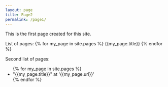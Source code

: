 ```yaml
---
layout: page
title: Page2
permalink: /page1/
---
```


This is the first page created for this site.

List of pages:
{% for my_page in site.pages %}
{{my_page.title}}
{% endfor %}

Second list of pages:
<ul>
  {% for my_page in site.pages %}
    <li>"{{my_page.title}}" at '{{my_page.url}}'</li>
  {% endfor %}
</ul>
